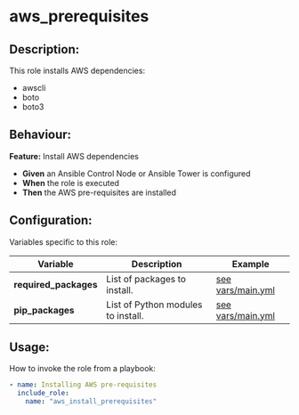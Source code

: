 # aws_prerequisites

## Description:

This role installs AWS dependencies:

- awscli
- boto
- boto3

## Behaviour:

**Feature:** Install AWS dependencies
- **Given** an Ansible Control Node or Ansible Tower is configured
- **When** the role is executed
- **Then** the AWS pre-requisites are installed

## Configuration:

Variables specific to this role:

| Variable | Description | Example |
|-----|-----|-----|
| **required_packages** | List of packages to install. | [see vars/main.yml](vars/main.yml) |
| **pip_packages** | List of Python modules to install. | [see vars/main.yml](vars/main.yml)  |

## Usage:

How to invoke the role from a playbook:

```yaml
- name: Installing AWS pre-requisites
  include_role:
    name: "aws_install_prerequisites"
```
